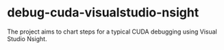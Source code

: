 # debug-cuda-visualstudio-nsight
The project aims to chart steps for a typical CUDA debugging using Visual Studio Nsight.
